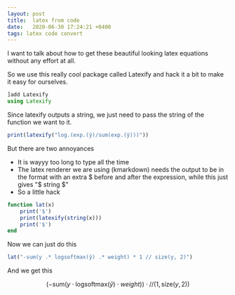 ```yaml
---
layout: post
title:  latex from code
date:   2020-06-30 17:24:21 +0400
tags: latex code convert
---
```


I want to talk about how to get these beautiful looking latex equations without any effort at all.

So we use this really cool package called Latexify and hack it a bit to make it easy for ourselves.

``` julia
]add Latexify
using Latexify
```

Since latexify outputs a string, we just need to pass the string of the function we want to it. 

``` julia
print(latexify("log.(exp.(ŷ)/sum(exp.(ŷ)))"))
```

But there are two annoyances
- It is wayyy too long to type all the time
- The latex renderer we are using (kmarkdown) needs the output to be in the format with an extra $ before and after the expression,  while this just gives "$ string $"
- So a little hack

``` julia
function lat(x)
    print('$')
    print(latexify(string(x)))
    print('$')
end
```
Now we can just do this

``` julia
lat("-sum(y .* logsoftmax(ŷ) .* weight) * 1 // size(y, 2)")
```

And we get this 

$$\left(  - \mathrm{sum}\left( y \cdot \mathrm{logsoftmax}\left( ŷ \right) \cdot weight \right) \right) \cdot \mathrm{//}\left( 1, \mathrm{size}\left( y, 2 \right) \right)$$

